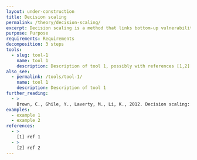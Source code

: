 ```yaml
---
layout: under-construction
title: Decision scaling
permalink: /theory/decision-scaling/
excerpt: Decision scaling is a method that links bottom‐up vulnerability assessment with multiple sources of climate information.  It uses stochastic analysis to identify how climate affects objectives and uses runs from global climate models to then estimate probabilities of decision-relevant climate states.
purpose: Purpose
requirements: Requirements
decomposition: 3 steps
tools:
  - slug: tool-1
    name: tool 1
    description: Description of tool 1, possibly with references [1,2]
also_see:
  - permalink: /tools/tool-1/
    name: tool 1
    description: Description of tool 1
further_reading:
  - >
    Brown, C., Ghile, Y., Laverty, M., Li, K., 2012. Decision scaling: Linking bottom-up vulnerability analysis with climate projections in the water sector: DECISION SCALING-LINKING VULNERABILITY ANALYSIS. Water Resour. Res. 48. https://doi.org/10.1029/2011WR011212
examples:
  - example 1
  - example 2
references:
  - >
    [1] ref 1
  - >
    [2] ref 2
---
```

